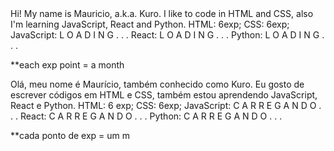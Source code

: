 <en>
  Hi! My name is Mauricio, a.k.a. Kuro.
  I like to code in HTML and CSS, also I'm learning JavaScript, React and Python.
  HTML: 6exp;
  CSS: 6exp;
  JavaScript: L O A D I N G . . .
  React: L O A D I N G . . .
  Python: L O A D I N G . . .
  
  **each exp point = a month
  
<pt-br>
  Olá, meu nome é Maurício, também conhecido como Kuro.
  Eu gosto de escrever códigos em HTML e CSS, também estou aprendendo JavaScript, React e Python.
  HTML: 6 exp;
  CSS: 6exp;
  JavaScript: C A R R E G A N D O . . .
  React: C A R R E G A N D O . . .
  Python: C A R R E G A N D O . . .
  
  **cada ponto de exp = um m
